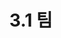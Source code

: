 ---
layout: tag-blog
title: 3.1 팀
slug: team
category: position
menu: false
order: 1
comment: true
---